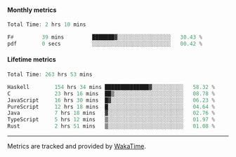 #### Monthly metrics
<!--START_SECTION:wakamonthly-->

```asm
Total Time: 2 hrs 10 mins

F#         39 mins         ███████▓░░░░░░░░░░░░░░░░░   30.43 %
pdf        0 secs          ░░░░░░░░░░░░░░░░░░░░░░░░░   00.42 %
```

<!--END_SECTION:wakamonthly-->
#### Lifetime metrics
<!--START_SECTION:wakalifetime-->

```asm
Total Time: 263 hrs 53 mins

Haskell        154 hrs 34 mins ██████████████▓░░░░░░░░░░   58.32 %
C              23 hrs 16 mins  ██▒░░░░░░░░░░░░░░░░░░░░░░   08.78 %
JavaScript     16 hrs 30 mins  █▓░░░░░░░░░░░░░░░░░░░░░░░   06.23 %
PureScript     12 hrs 18 mins  █░░░░░░░░░░░░░░░░░░░░░░░░   04.64 %
Java           7 hrs 18 mins   ▓░░░░░░░░░░░░░░░░░░░░░░░░   02.76 %
TypeScript     5 hrs 12 mins   ▒░░░░░░░░░░░░░░░░░░░░░░░░   01.97 %
Rust           2 hrs 51 mins   ▒░░░░░░░░░░░░░░░░░░░░░░░░   01.08 %
```

<!--END_SECTION:wakalifetime-->

---

Metrics are tracked and provided by [WakaTime](https://github.com/athul/waka-readme).
